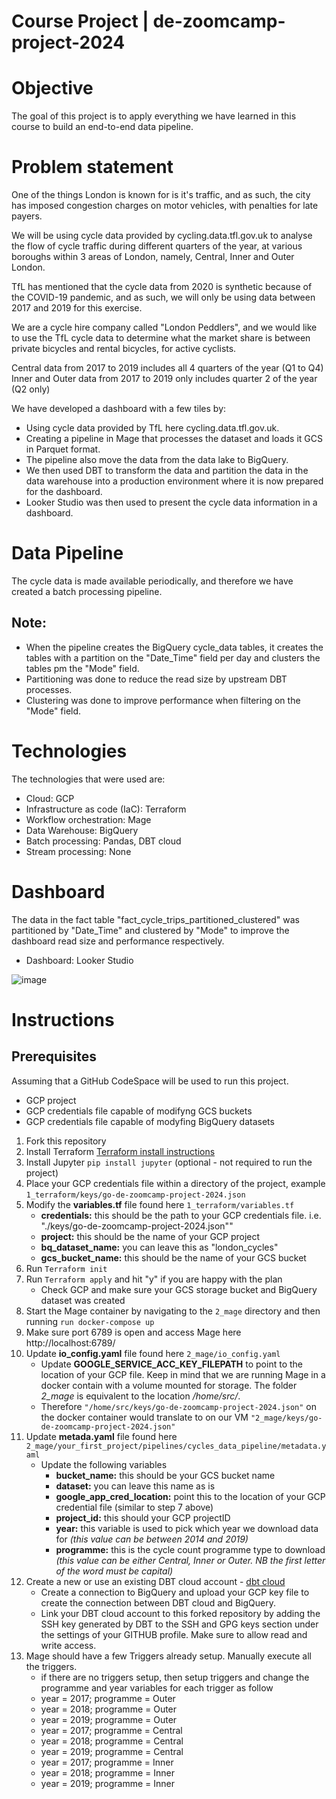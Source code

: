 # Course Project | de-zoomcamp-project-2024

# Objective
The goal of this project is to apply everything we have learned in this course to build an end-to-end data pipeline.

# Problem statement
One of the things London is known for is it's traffic, and as such, the city has imposed congestion charges on motor vehicles, with penalties for late payers.

We will be using cycle data provided by cycling.data.tfl.gov.uk to analyse the flow of cycle traffic during different quarters of the year, at various boroughs within 3 areas of London, namely, Central, Inner and Outer London.

TfL has mentioned that the cycle data from 2020 is synthetic because of the COVID-19 pandemic, and as such, we will only be using data between 2017 and 2019 for this exercise.

We are a cycle hire company called "London Peddlers", and we would like to use the TfL cycle data to determine what the market share is between private bicycles and rental bicycles, for active cyclists. 

Central data from 2017 to 2019 includes all 4 quarters of the year (Q1 to Q4)
Inner and Outer data from 2017 to 2019 only includes quarter 2 of the year (Q2 only)

We have developed a dashboard with a few tiles by:

- Using cycle data provided by TfL here cycling.data.tfl.gov.uk.
- Creating a pipeline in Mage that processes the dataset and loads it GCS in Parquet format.
- The pipeline also move the data from the data lake to BigQuery.
- We then used DBT to transform the data and partition the data in the data warehouse into a production environment where it is now prepared for the dashboard.
- Looker Studio was then used to present the cycle data information in a dashboard.

# Data Pipeline
The cycle data is made available periodically, and therefore we have created a batch processing pipeline.

## Note: 
- When the pipeline creates the BigQuery cycle_data tables, it creates the tables with a partition on the "Date_Time" field per day and clusters the tables pm the "Mode" field.
- Partitioning was done to reduce the read size by upstream DBT processes.
- Clustering was done to improve performance when filtering on the "Mode" field. 


# Technologies
The technologies that were used are:

- Cloud: GCP
- Infrastructure as code (IaC): Terraform
- Workflow orchestration: Mage
- Data Warehouse: BigQuery
- Batch processing: Pandas, DBT cloud
- Stream processing: None


# Dashboard

The data in the fact table "fact_cycle_trips_partitioned_clustered" was partitioned by "Date_Time" and clustered by "Mode" to improve the dashboard read size and performance respectively. 
- Dashboard: Looker Studio

![image](https://github.com/goleastro/go-de-zoomcamp-project-2024/assets/20685550/79a0f9ba-480f-4ed0-897f-17fb47e11517)

# Instructions

## Prerequisites
Assuming that a GitHub CodeSpace will be used to run this project.
- GCP project
- GCP credentials file capable of modifyng GCS buckets
- GCP credentials file capable of modyfing BigQuery datasets

1. Fork this repository
2. Install Terraform [Terraform install instructions](https://developer.hashicorp.com/terraform/install)
3. Install Jupyter `pip install jupyter` (optional - not required to run the project)
4. Place your GCP credentials file within a directory of the project, example `1_terraform/keys/go-de-zoomcamp-project-2024.json`
5. Modify the **variables.tf** file found here `1_terraform/variables.tf`
     - **credentials:** this should be the path to your GCP credentials file. i.e. "./keys/go-de-zoomcamp-project-2024.json""
     - **project:** this should be the name of your GCP project
     - **bq_dataset_name:** you can leave this as "london_cycles"
     - **gcs_bucket_name:** this should be the name of your GCS bucket
6. Run `Terraform init`
7. Run `Terraform apply` and hit "y" if you are happy with the plan
     - Check GCP and make sure your GCS storage bucket and BigQuery dataset was created
9. Start the Mage container by navigating to the `2_mage` directory and then running `run docker-compose up`
10. Make sure port 6789 is open and access Mage here http://localhost:6789/ 
11. Update **io_config.yaml** file found here `2_mage/io_config.yaml`
     - Update **GOOGLE_SERVICE_ACC_KEY_FILEPATH** to point to the location of your GCP file. Keep in mind that we are running Mage in a docker contain with a volume mounted for storage. The folder _2_mage_ is equivalent to the location _/home/src/_.
     - Therefore `"/home/src/keys/go-de-zoomcamp-project-2024.json"` on the docker container would translate to on our VM `"2_mage/keys/go-de-zoomcamp-project-2024.json"`
12. Update **metada.yaml** file found here `2_mage/your_first_project/pipelines/cycles_data_pipeline/metadata.yaml`
     - Update the following variables
          - **bucket_name:** this should be your GCS bucket name
          - **dataset:** you can leave this name as is
          - **google_app_cred_location:** point this to the location of your GCP credential file (similar to step 7 above)
          - **project_id:** this should your GCP projectID
          - **year:** this variable is used to pick which year we download data for _(this value can be between 2014 and 2019)_
          - **programme:** this is the cycle count programme type to download _(this value can be either Central, Inner or Outer. NB the first letter of the word must be capital)_
13. Create a new or use an existing DBT cloud account - [dbt cloud](https://www.getdbt.com/)
     - Create a connection to BigQuery and upload your GCP key file to create the connection between DBT cloud and BigQuery.
     - Link your DBT cloud account to this forked repository by adding the SSH key generated by DBT to the SSH and GPG keys section under the settings of your GITHUB profile. Make sure to allow read and write access.
14. Mage should have a few Triggers already setup. Manually execute all the triggers.
     - if there are no triggers setup, then setup triggers and change the programme and year variables for each trigger as follow
     - year = 2017; programme = Outer
     - year = 2018; programme = Outer
     - year = 2019; programme = Outer
     - year = 2017; programme = Central
     - year = 2018; programme = Central
     - year = 2019; programme = Central
     - year = 2017; programme = Inner
     - year = 2018; programme = Inner
     - year = 2019; programme = Inner

